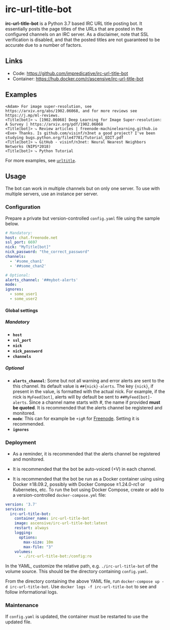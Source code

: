 # irc-url-title-bot
**irc-url-title-bot** is a Python 3.7 based IRC URL title posting bot.
It essentially posts the page titles of the URLs that are posted in the configured channels on an IRC server.
As a disclaimer, note that SSL verification is disabled, and that the posted titles are not guaranteed to be accurate
due to a number of factors.

## Links
* Code: https://github.com/impredicative/irc-url-title-bot
* Container: https://hub.docker.com/r/ascensive/irc-url-title-bot

## Examples
```text
<Adam> For image super-resolution, see https://arxiv.org/abs/1902.06068, and for more reviews see https://j.mp/ml-reviews.
<Title[bot]> ⤷ [1902.06068] Deep Learning for Image Super-resolution: A Survey | https://arxiv.org/pdf/1902.06068
<Title[bot]> ⤷ Review articles | freenode-machinelearning.github.io
<Eve> Thanks. Is github.com/visinf/n3net a good project? I've been studying bugs.python.org/file47781/Tutorial_EDIT.pdf
<Title[bot]> ⤷ GitHub - visinf/n3net: Neural Nearest Neighbors Networks (NIPS*2018)
<Title[bot]> ⤷ Python Tutorial
```
For more examples, see [`urltitle`](https://github.com/impredicative/urltitle/).

## Usage
The bot can work in multiple channels but on only one server.
To use with multiple servers, use an instance per server.

### Configuration
Prepare a private but version-controlled `config.yaml` file using the sample below.
```yaml
# Mandatory:
host: chat.freenode.net
ssl_port: 6697
nick: "MyTitle[bot]"
nick_password: "the_correct_password"
channels:
  - '#some_chan1'
  - '##some_chan2'

# Optional:
alerts_channel: '##mybot-alerts'
mode:
ignores:
  - some_user1
  - some_user2
```

#### Global settings

##### Mandatory
* **`host`**
* **`ssl_port`**
* **`nick`**
* **`nick_password`**
* **`channels`**

##### Optional
* **`alerts_channel`**: Some but not all warning and error alerts are sent to the this channel.
Its default value is `##{nick}-alerts`. The key `{nick}`, if present in the value, is formatted with the actual nick.
For example, if the nick is `MyFeed[bot]`, alerts will by default be sent to `##MyFeed[bot]-alerts`.
Since a channel name starts with #, the name if provided **must be quoted**.
It is recommended that the alerts channel be registered and monitored.
* **`mode`**: This can for example be `+igR` for [Freenode](https://freenode.net/kb/answer/usermodes).
Setting it is recommended.
* **`ignores`**

### Deployment
* As a reminder, it is recommended that the alerts channel be registered and monitored.
* It is recommended that the bot be auto-voiced (+V) in each channel.

* It is recommended that the bot be run as a Docker container using using Docker ≥18.09.2, possibly with
Docker Compose ≥1.24.0-rc1 or Kubernetes, etc.
To run the bot using Docker Compose, create or add to a version-controlled `docker-compose.yml` file:
```yaml
version: '3.7'
services:
  irc-url-title-bot:
    container_name: irc-url-title-bot
    image: ascensive/irc-url-title-bot:latest
    restart: always
    logging:
      options:
        max-size: 10m
        max-file: "3"
    volumes:
      - ./irc-url-title-bot:/config:ro
```
In the YAML, customize the relative path, e.g. `./irc-url-title-bot` of the volume source.
This should be the directory containing `config.yaml`.

From the directory containing the above YAML file, run `docker-compose up -d irc-url-title-bot`.
Use `docker logs -f irc-url-title-bot` to see and follow informational logs.

### Maintenance
If `config.yaml` is updated, the container must be restarted to use the updated file.
